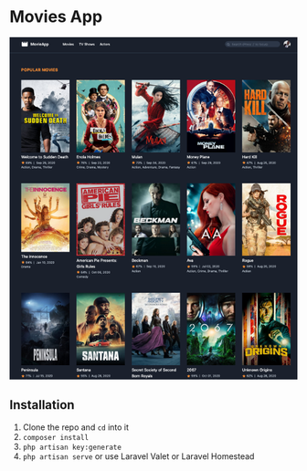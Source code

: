# Movies App

![screenshot](public/img/movie.png)

## Installation

1. Clone the repo and `cd` into it
1. `composer install`
1. `php artisan key:generate`
1. `php artisan serve` or use Laravel Valet or Laravel Homestead




